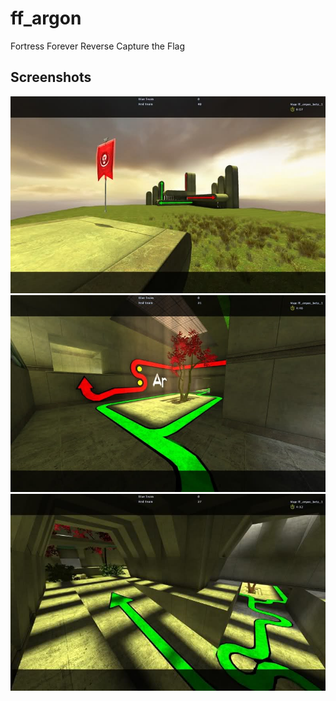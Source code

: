 # ff_argon
Fortress Forever Reverse Capture the Flag

## Screenshots 
![Loading](https://github.com/R00Ki3/ff_argon/blob/master/screenshots//10f8cg2.jpg)
![Loading](https://github.com/R00Ki3/ff_argon/blob/master/screenshots//ad2gxx.jpg)
![Loading](https://github.com/R00Ki3/ff_argon/blob/master/screenshots/29pda47.jpg)
